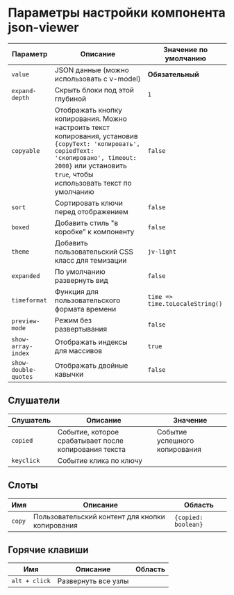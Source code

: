 # Параметры настройки компонента json-viewer

| Параметр           | Описание                                                                                     | Значение по умолчанию |
| ------------------ | -------------------------------------------------------------------------------------------- | --------------------- |
| `value`            | JSON данные (можно использовать с v-model)                                                  | **Обязательный**      |
| `expand-depth`     | Скрыть блоки под этой глубиной                                                               | `1`                   |
| `copyable`         | Отображать кнопку копирования. Можно настроить текст копирования, установив `{copyText: 'копировать', copiedText: 'скопировано', timeout: 2000}` или установить `true`, чтобы использовать текст по умолчанию | `false`               |
| `sort`             | Сортировать ключи перед отображением                                                         | `false`               |
| `boxed`            | Добавить стиль "в коробке" к компоненту                                                      | `false`               |
| `theme`            | Добавить пользовательский CSS класс для темизации                                            | `jv-light`            |
| `expanded`         | По умолчанию развернуть вид                                                                   | `false`               |
| `timeformat`       | Функция для пользовательского формата времени                                                | `time => time.toLocaleString()` |
| `preview-mode`     | Режим без развертывания                                                                      | `false`               |
| `show-array-index` | Отображать индексы для массивов                                                              | `true`                |
| `show-double-quotes` | Отображать двойные кавычки                                                                  | `false`               |

## Слушатели

| Слушатель | Описание                       | Значение                   |
| --------- | ------------------------------ | -------------------------- |
| `copied`  | Событие, которое срабатывает после копирования текста | Событие успешного копирования |
| `keyclick`| Событие клика по ключу       |                            |

## Слоты

| Имя  | Описание                    | Область             |
| ---- | --------------------------- | ------------------- |
| `copy` | Пользовательский контент для кнопки копирования | `{copied: boolean}` |

## Горячие клавиши

| Имя          | Описание         | Область |
| ------------ | ---------------- | ------- |
| `alt + click` | Развернуть все узлы |         |